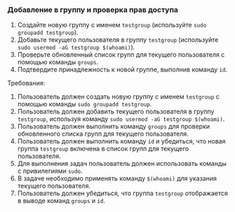 
### Добавление в группу и проверка прав доступа

1. Создайте новую группу с именем `testgroup` (используйте `sudo groupadd testgroup`).
2. Добавьте текущего пользователя в группу `testgroup` (используйте `sudo usermod -aG testgroup $(whoami)`).
3. Проверьте обновленный список групп для текущего пользователя с помощью команды `groups`.
4. Подтвердите принадлежность к новой группе, выполнив команду `id`.

Требования:
1. Пользователь должен создать новую группу с именем `testgroup` с помощью команды `sudo groupadd testgroup`.
2. Пользователь должен добавить текущего пользователя в группу `testgroup`, используя команду `sudo usermod -aG testgroup $(whoami)`.
3. Пользователь должен выполнить команду `groups` для проверки обновленного списка групп для текущего пользователя.
4. Пользователь должен выполнить команду `id` и убедиться, что новая группа `testgroup` включена в список групп для текущего пользователя.
5. Для выполнения задач пользователь должен использовать команды с привилегиями `sudo`.
6. В задаче необходимо применять команду `$(whoami)` для указания текущего пользователя.
7. Пользователь должен убедиться, что группа `testgroup` отображается в выводе команд `groups` и `id`.